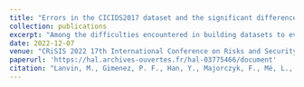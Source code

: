 ```yaml
---
title: "Errors in the CICIDS2017 dataset and the significant differences in detection performances it makes"
collection: publications
excerpt: "Among the difficulties encountered in building datasets to evaluate intrusion detection tools, a tricky part is the process of labelling the events into malicious and benign classes. The labelling correctness is paramount for the quality of the evaluation of intrusion detection systems but is often considered as the ground truth by practitioners and is rarely verified. Another difficulty lies in the correct capture of the network packets. If it is not the case, the characteristics of the network flows generated from the capture could be modified and lead to false results. In this paper, we present several flaws we identified in the labelling of the CICIDS2017 dataset and in the traffic capture, such as packet misorder, packet duplication and attack that were performed but not correctly labelled. Finally, we assess the impact of these different corrections on the evaluation of supervised intrusion detection approaches."
date: 2022-12-07
venue: "CRiSIS 2022 17th International Conference on Risks and Security of Internet and Systems"
paperurl: 'https://hal.archives-ouvertes.fr/hal-03775466/document'
citation: "Lanvin, M., Gimenez, P. F., Han, Y., Majorczyk, F., Mé, L., & Totel, E. (2022, December). Errors in the CICIDS2017 dataset and the significant differences in detection performances it makes. In CRiSIS 2022-International Conference on Risks and Security of Internet and Systems."
---
```

